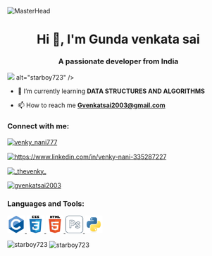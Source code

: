 
![MasterHead](https://1.bp.blogspot.com/-7A4WynwLsMw/XbBpCXG8fHI/AAAAAAAAMt4/uOa1bpLskYgrwGbllhSu2SDj_Mig8SXJQCLcBGAsYHQ/s1600/2000_600px.gif)

<h1 align="center">Hi 👋, I'm Gunda venkata sai</h1>

<h3 align="center">A passionate developer from India</h3>

<p align="left"> <img src="https://i.pinimg.com/564x/21/0c/c2/210cc2b19dd04434009cf6df985647f3.jpg"<!-- "https://komarev.com/ghpvc/?username=starboy723&label=Profile%20views&color=0e75b6&style=flat" --> alt="starboy723" /> </p>

- 🌱 I’m currently learning **DATA STRUCTURES AND ALGORITHMS**

- 📫 How to reach me **Gvenkatsai2003@gmail.com**

<h3 align="left">Connect with me:</h3>

<p align="left">

<a href="https://twitter.com/venky_nani777" target="blank"><img align="center" src="https://raw.githubusercontent.com/rahuldkjain/github-profile-readme-generator/master/src/images/icons/Social/twitter.svg" alt="venky_nani777" height="30" width="40" /></a>

<a href="https://www.linkedin.com/in/venkata-sai-gunda-335287227/" target="blank"><img align="center" src="https://raw.githubusercontent.com/rahuldkjain/github-profile-readme-generator/master/src/images/icons/Social/linked-in-alt.svg" alt="https://www.linkedin.com/in/venky-nani-335287227" height="30" width="40" /></a>

<a href="https://instagram.com/_thevenky_" target="blank"><img align="center" src="https://raw.githubusercontent.com/rahuldkjain/github-profile-readme-generator/master/src/images/icons/Social/instagram.svg" alt="_thevenky_" height="30" width="40" /></a>

<a href="https://www.hackerrank.com/gvenkatsai2003" target="blank"><img align="center" src="https://raw.githubusercontent.com/rahuldkjain/github-profile-readme-generator/master/src/images/icons/Social/hackerrank.svg" alt="gvenkatsai2003" height="30" width="40" /></a>

</p>

<h3 align="left">Languages and Tools:</h3>

<p align="left"> <a href="https://www.cprogramming.com/" target="_blank" rel="noreferrer"> <img src="https://raw.githubusercontent.com/devicons/devicon/master/icons/c/c-original.svg" alt="c" width="40" height="40"/> </a> <a href="https://www.w3schools.com/css/" target="_blank" rel="noreferrer"> <img src="https://raw.githubusercontent.com/devicons/devicon/master/icons/css3/css3-original-wordmark.svg" alt="css3" width="40" height="40"/> </a> <a href="https://www.w3.org/html/" target="_blank" rel="noreferrer"> <img src="https://raw.githubusercontent.com/devicons/devicon/master/icons/html5/html5-original-wordmark.svg" alt="html5" width="40" height="40"/> </a> <a href="https://www.photoshop.com/en" target="_blank" rel="noreferrer"> <img src="https://raw.githubusercontent.com/devicons/devicon/master/icons/photoshop/photoshop-line.svg" alt="photoshop" width="40" height="40"/> </a> <a href="https://www.python.org" target="_blank" rel="noreferrer"> <img src="https://raw.githubusercontent.com/devicons/devicon/master/icons/python/python-original.svg" alt="python" width="40" height="40"/> </a> </p>

<p><img align="left" src="https://github-readme-stats.vercel.app/api/top-langs?username=starboy723&show_icons=true&locale=en&layout=compact" alt="starboy723" /></p>

<p>&nbsp;<img align="center" src="https://github-readme-stats.vercel.app/api?username=starboy723&show_icons=true&locale=en" alt="starboy723" /></p>
